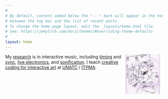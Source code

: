 ```yaml
---
#
# By default, content added below the "---" mark will appear in the home page
# between the top bar and the list of recent posts.
# To change the home page layout, edit the _layouts/home.html file.
# See: https://jekyllrb.com/docs/themes/#overriding-theme-defaults
#
layout: home
---
```


<img src="images/me.png" alt="me by Matei Branea" style="width: 128px; float:right">

My [research](https://cv.archives-ouvertes.fr/grigore-burloiu) is in interactive music, including [timing](https://github.com/RVirmoors/rolypoly) and [sync](https://github.com/RVirmoors/RVdtw-), [live electronics](https://github.com/RVirmoors/fred-arditti), and [sonification](https://hal.archives-ouvertes.fr/hal-03015480/document).
I teach [creative coding for interactive art](/ccia) at [UNATC](//cinetic.arts.ro/en/echipa/grigore-burloiu/) / [ITPMA](//cinetic.arts.ro/en/itpma/).

<br/>

